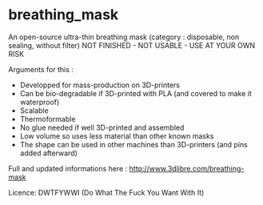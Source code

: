 # breathing_mask
An open-source ultra-thin breathing mask 
(category : disposable, non sealing, without filter)
NOT FINISHED - NOT USABLE - USE AT YOUR OWN RISK

Arguments for this : 
- Developped for mass-production on 3D-printers
- Can be bio-degradable if 3D-printed with PLA (and covered to make it waterproof)
- Scalable
- Thermoformable
- No glue needed if well 3D-printed and assembled
- Low volume so uses less material than other known masks
- The shape can be used in other machines than 3D-printers (and pins added afterward)

Full and updated informations here : http://www.3dlibre.com/breathing-mask

Licence: DWTFYWWI (Do What The Fuck You Want With It)

